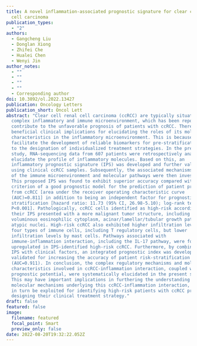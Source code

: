 ```yaml
---
title: A novel inflammation-associated prognostic signature for clear cell renal
  cell carcinoma
publication_types:
  - "2"
authors:
  - Gangcheng Liu
  - Donglan Xiong
  - Zhifei Che
  - Hualei Chen
  - Wenyi Jin
author_notes:
  - ""
  - ""
  - ""
  - ""
  - Corresponding author
doi: 10.3892/ol.2022.13427
publication: Oncology Letters
publication_short: Oncol Lett
abstract: "Clear cell renal cell carcinoma (ccRCC) are typically situated in a
  complex inflammatory and immune microenvironment, which has been reported to
  contribute to the unfavorable prognosis of patients with ccRCC. There would be
  beneficial clinical implications for elucidating the roles of its molecular
  characteristics in the inflammatory microenvironment. This is because it would
  facilitate the development of reliable biomarkers for pre-stratification prior
  to the designation of individualized treatment strategies. In the present
  study, RNA-sequencing data from 607 patients were retrospectively analyzed to
  elucidate the profile of inflammatory molecules. Based on this, an
  inflammatory prognostic signature (IPS) was developed and further validated
  using clinical ccRCC samples. Subsequently, the associated mechanisms in terms
  of the immune microenvironment and molecular pathways were then investigated.
  This proposed IPS was found to exhibit superior accuracy compared with the
  criterion of a good prognostic model for the prediction of patient prognosis
  from ccRCC [area under the receiver operating characteristic curve
  (AUC)=0.811] in addition to being an independent factor for prognostic risk
  stratification [hazard ratio: 11.73 (95% CI, 26.98-5.10); log-rank test,
  P<0.001]. Pathologically, ccRCC cells identified as high-risk according to
  their IPS presented with a more malignant tumor structure, including
  voluminous eosinophilic cytoplasm, acinar/lamellar/tubular growth patterns and
  atypic nuclei. High-risk ccRCC also exhibited higher infiltration levels by
  four types of immune cells, including T regulatory cells, but lower
  infiltration levels by mast cells. Pathways associated with
  immune-inflammation interaction, including the IL-17 pathway, were found to be
  upregulated in IPS-identified high-risk ccRCC. Furthermore, by combining the
  IPS with clinical factors, an integrated prognostic index was developed and
  validated for increasing the accuracy of patient risk-stratification for ccRCC
  (AUC=0.911). In conclusion, the complex regulatory mechanisms and molecular
  characteristics involved in ccRCC-inflammation interaction, coupled with their
  prognostic potential, were systematically elucidated in the present study.
  This may have important implications in furthering the understanding into the
  molecular mechanisms underlying this ccRCC-inflammation interaction, which can
  in turn be exploited for identifying high-risk patients with ccRCC prior to
  designing their clinical treatment strategy."
draft: false
featured: false
image:
  filename: featured
  focal_point: Smart
  preview_only: false
date: 2022-08-20T19:32:22.052Z
---
```

